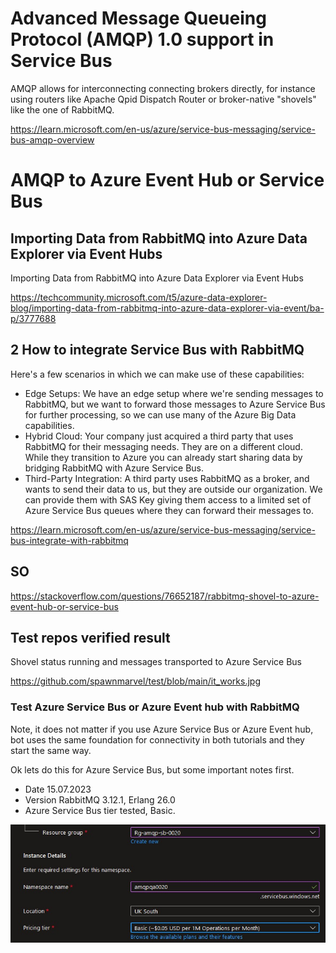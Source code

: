 # Advanced Message Queueing Protocol (AMQP) 1.0 support in Service Bus

AMQP allows for interconnecting connecting brokers directly, for instance using routers like Apache Qpid Dispatch Router or broker-native "shovels" like the one of RabbitMQ.

https://learn.microsoft.com/en-us/azure/service-bus-messaging/service-bus-amqp-overview

# AMQP to Azure Event Hub or Service Bus

## Importing Data from RabbitMQ into Azure Data Explorer via Event Hubs

Importing Data from RabbitMQ into Azure Data Explorer via Event Hubs

https://techcommunity.microsoft.com/t5/azure-data-explorer-blog/importing-data-from-rabbitmq-into-azure-data-explorer-via-event/ba-p/3777688

## 2 How to integrate Service Bus with RabbitMQ

Here's a few scenarios in which we can make use of these capabilities:

* Edge Setups: We have an edge setup where we're sending messages to RabbitMQ, but we want to forward those messages to Azure Service Bus for further processing, so we can use many of the Azure Big Data capabilities.
* Hybrid Cloud: Your company just acquired a third party that uses RabbitMQ for their messaging needs. They are on a different cloud. While they transition to Azure you can already start sharing data by bridging RabbitMQ with  Azure Service Bus.
* Third-Party Integration: A third party uses RabbitMQ as a broker, and wants to send their data to us, but they are outside our organization. We can provide them with SAS Key giving them access to a limited set of Azure Service Bus queues where they can forward their messages to.

https://learn.microsoft.com/en-us/azure/service-bus-messaging/service-bus-integrate-with-rabbitmq

## SO

https://stackoverflow.com/questions/76652187/rabbitmq-shovel-to-azure-event-hub-or-service-bus

## Test repos verified result

Shovel status running and messages transported to Azure Service Bus

https://github.com/spawnmarvel/test/blob/main/it_works.jpg

### Test Azure Service Bus or Azure Event hub with RabbitMQ

Note, it does not matter if you use Azure Service Bus or Azure Event hub, bot uses the same foundation for connectivity in both tutorials and they start the same way.

Ok lets do this for Azure Service Bus, but some important notes first.

* Date 15.07.2023
* Version RabbitMQ 3.12.1, Erlang 26.0
* Azure Service Bus tier tested, Basic.

![Namespace ](https://github.com/spawnmarvel/quickguides/blob/main/eventhub/images/namespace.jpg)







